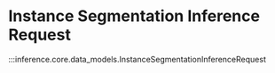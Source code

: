 # Instance Segmentation Inference Request

:::inference.core.data_models.InstanceSegmentationInferenceRequest